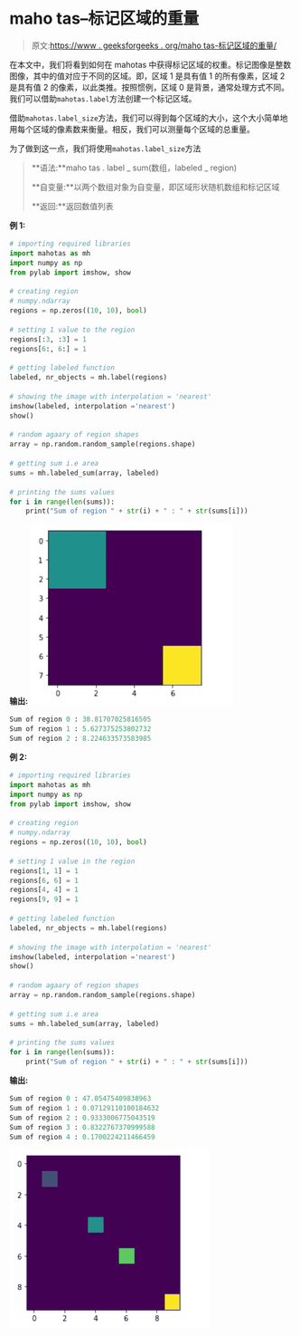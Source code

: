 # maho tas–标记区域的重量

> 原文:[https://www . geeksforgeeks . org/maho tas-标记区域的重量/](https://www.geeksforgeeks.org/mahotas-weight-of-labeled-region/)

在本文中，我们将看到如何在 mahotas 中获得标记区域的权重。标记图像是整数图像，其中的值对应于不同的区域。即，区域 1 是具有值 1 的所有像素，区域 2 是具有值 2 的像素，以此类推。按照惯例，区域 0 是背景，通常处理方式不同。我们可以借助`mahotas.label`方法创建一个标记区域。

借助`mahotas.label_size`方法，我们可以得到每个区域的大小，这个大小简单地用每个区域的像素数来衡量。相反，我们可以测量每个区域的总重量。

为了做到这一点，我们将使用`mahotas.label_size`方法

> **语法:**maho tas . label _ sum(数组，labeled _ region)
> 
> **自变量:**以两个数组对象为自变量，即区域形状随机数组和标记区域
> 
> **返回:**返回数值列表

**例 1:**

```py
# importing required libraries
import mahotas as mh
import numpy as np
from pylab import imshow, show

# creating region
# numpy.ndarray
regions = np.zeros((10, 10), bool)

# setting 1 value to the region
regions[:3, :3] = 1
regions[6:, 6:] = 1

# getting labeled function
labeled, nr_objects = mh.label(regions)

# showing the image with interpolation = 'nearest'
imshow(labeled, interpolation ='nearest')
show()

# random agaary of region shapes    
array = np.random.random_sample(regions.shape)

# getting sum i.e area
sums = mh.labeled_sum(array, labeled)

# printing the sums values
for i in range(len(sums)):
    print("Sum of region " + str(i) + " : " + str(sums[i]))
```

**输出:**
![](img/26ff25b3a8086b6c0ada8fd91567f31a.png)

```py
Sum of region 0 : 38.81707025816505
Sum of region 1 : 5.627375253802732
Sum of region 2 : 8.224633573583985

```

**例 2:**

```py
# importing required libraries
import mahotas as mh
import numpy as np
from pylab import imshow, show

# creating region
# numpy.ndarray
regions = np.zeros((10, 10), bool)

# setting 1 value in the region
regions[1, 1] = 1
regions[6, 6] = 1
regions[4, 4] = 1
regions[9, 9] = 1

# getting labeled function
labeled, nr_objects = mh.label(regions)

# showing the image with interpolation = 'nearest'
imshow(labeled, interpolation ='nearest')
show()

# random agaary of region shapes    
array = np.random.random_sample(regions.shape)

# getting sum i.e area
sums = mh.labeled_sum(array, labeled)

# printing the sums values
for i in range(len(sums)):
    print("Sum of region " + str(i) + " : " + str(sums[i]))
```

**输出:**

```py
Sum of region 0 : 47.05475409838963
Sum of region 1 : 0.07129110100184632
Sum of region 2 : 0.9333006775043519
Sum of region 3 : 0.8322767370999588
Sum of region 4 : 0.1700224211466459

```

![](img/e77ab204fea85d238271943607b67a6c.png)